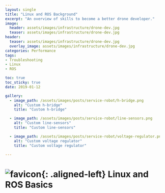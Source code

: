 ```yaml
---
layout: single
title: "Linux and ROS Background"
excerpt: "An overview of skills to become a better drone developer."
image:
  header: assets/images/infrastructure/drone-dev.jpg
  teaser: assets/images/infrastructure/drone-dev.jpg
header:
  teaser: assets/images/infrastructure/drone-dev.jpg
  overlay_image: assets/images/infrastructure/drone-dev.jpg
categories: Performance
tags:
- Troubleshooting
- Linux
- ROS

toc: true
toc_sticky: true
date: 2019-01-12

gallery:
  - image_path: /assets/images/posts/service-robot/h-bridge.png
    alt: "Custom h-bridge"
    title: "Custom h-bridge"

  - image_path: /assets/images/posts/service-robot/line-sensors.png
    alt: "Custom line-sensors"
    title: "Custom line-sensors"

  - image_path: /assets/images/posts/service-robot/voltage-regulator.png
    alt: "Custom voltage regulator"
    title: "Custom voltage regulator"

---
```


# ![favicon](/assets/images/favicon.ico){: .aligned-left} Linux and ROS Basics
